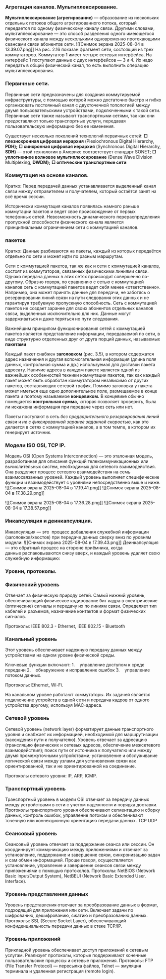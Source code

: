 ### Агрегация каналов. Мультиплексирование. 
**Мультиплексирование (агрегирование)** — образование из нескольких отдельных потоков общего агрегированного потока, который передается по одному физическому каналу связи.
Другими словами, мультиплексирование — это способ разделения одного имеющегося физического канала между несколькими одновременно протекающими сеансами связи абонентов сети.
![[Снимок экрана 2025-08-04 в 13.39.07.png]]
На рис. 2.16 показан фрагмент сети, состоящий из трех коммутаторов. Коммутатор 1 имеет четыре сетевых интерфейса. На интерфейс 1 поступают данные с двух интерфейсов — 3 и 4. Их надо передать в общий физический канал, то есть выполнить операцию мультиплексирования.

### Первичные сети. 
Первичные сети предназначены для создания коммутируемой инфраструктуры, с помощью которой можно достаточно быстро и гибко организовать постоянный канал с двухточечной топологией между двумя пользовательскими устройствами, подключенными к такой сети. Первичные сети также называют транспортными сетями, так как они предоставляют только транспортные услуги, передавая пользовательскую информацию без ее изменения.

Существует несколько поколений технологий первичных сетей:
**□ плезиохронная цифровая иерархия** (Plesiochronous Digital Hierarchy, **PDH);**
**□ синхронная цифровая иерархия** (Synchronous Digital Hierarchy, **SDH)** — этой технологии в Америке соответствует стандарт SONET;
**□ уплотненное волновое мультиплексирование** (Dense Wave Division Multiplexing, **DWDM);**
**□ оптические транспортные сети**
### Коммутация на основе каналов. 

Кратко: Перед передачей данных устанавливается выделенный канал связи между отправителем и получателем, который остаётся занят на всё время сессии.

Исторически коммутация каналов появилась намного раньше коммутации пакетов и ведет свое происхождение от первых телефонных сетей. Невозможность динамического перераспределения пропускной способности физического канала является принципиальным ограничением сети с коммутацией каналов.

### пакетов
Кратко: Данные разбиваются на пакеты, каждый из которых передаётся отдельно по сети и может идти по разным маршрутам.

Сети с коммутацией пакетов, так же как и сети с коммутацией каналов, состоят из коммутаторов, связанных физическими линиями связи. Однако передача данных в этих сетях происходит совершенно по-другому. Образно говоря, по сравнению с сетью с коммутацией каналов сеть с коммутацией пакетов ведет себя менее «ответственно». Например, она может принять данные для передачи, не заботясь о резервировании линий связи на пути следования этих данных и не гарантируя требуемую пропускную способность. Сеть с коммутацией пакетов не создает заранее для своих абонентов отдельных каналов связи, выделенных исключительно для них. Данные могут задерживаться и даже теряться но пути следования.

Важнейшим принципом функционирования сетей с коммутацией пакетов является представление информации, передаваемой по сети, в виде структурно отделенных друг от друга порций данных, называемых **пакетами**

Каждый пакет снабжен **заголовком** (рис. 3.5), в котором содержатся адрес назначения и другая вспомогательная информация (длина поля данных, контрольная сумма и др.) используемая для доставки пакета адресату. Наличие адреса в каждом пакете является одной из важнейших особенностей техники коммутации пакетов, так как каждый пакет может быть обработан коммутатором независимо от других пакетов, составляющих сетевой трафик. Помимо заголовка у пакета может иметься еще одно дополнительное поле, размещаемое в конце пакета и поэтому называемое **концевиком.** В концевике обычно помещается **контрольная сумма,** которая позволяет проверить, была ли искажена информация при передаче через сеть или нет.

Пакеты поступают в сеть _без предварительного резервирования линий связи_ и _не с фиксированной_ _заранее заданной скоростью_, как это делается в сетях с коммутацией каналов, а в том темпе, в котором их генерирует источник.
### Модели ISO OSI, TCP IP.
Модель OSI (Open Systems Interconnection) — это эталонная модель, разработанная для описания функций телекоммуникационных или вычислительных систем, необходимых для сетевого взаимодействия. Она разделяет процесс сетевого взаимодействия на семь взаимосвязанных уровней. Каждый уровень выполняет специфические функции и взаимодействует с уровнями непосредственно выше и ниже.
![[Снимок экрана 2025-08-04 в 17.19.41.png]]
![[Снимок экрана 2025-08-04 в 17.38.29.png]]


![[Снимок экрана 2025-08-04 в 17.36.28.png]]
![[Снимок экрана 2025-08-04 в 17.38.57.png]]
### Инкапсуляция и деинкапсуляция.
Инкапсуляция — это  процесс добавления служебной информации (заголовков/хвостов) при передаче данных сверху вниз по уровням модели:
![[Снимок экрана 2025-08-04 в 17.39.43.png]]
Деинкапсуляция — это обратный процесс на стороне приёмника, когда данные распаковываются снизу вверх, и каждый уровень удаляет свою служебную информацию:

### Уровни, протоколы. 
### Физический уровень
Отвечает за физическую природу сетей. Самый нижний уровень, обеспечивающий физическое кодирование бит кадра в электрические (оптические) сигналы и передачу их по линиям связи. Определяет тип кабелей и разъемов, назначение контактов и формат физических сигналов. 

Протоколы: IEEE 802.3 - Ethernet, IEEE 802.15 - Bluetooth

### Канальный уровень
Этот уровень обеспечивает надежную передачу данных между устройствами на одном уровне физической среды.

Ключевые функции включают:
1.    управление доступом к среде передачи
2.    обнаружение и исправление ошибок
3.    управление потоком данных.

Протоколы: Ethernet, Wi-Fi.

На канальном уровне работают коммутаторы. Их задачей является подключение устройств в одной сети и передача кадров от одного устройства другому, используя MAC-адреса.

### Сетевой уровень 
Сетевой уровень (network layer) форматирует данные транспортного уровня и снабжает их информацией, необходимой для маршрутизации (нахождения пути к получателю).
Уровень отвечает за адресацию (трансляцию физических и сетевых адресов, обеспечение межсетевого взаимодействия); поиск пути от источника к получателю или между двумя промежуточными устройствами; установление и обслуживание логической связи между узлами для установления связи как ориентированной, так и не ориентированной на соединение.

Протоколы сетевого уровня: IP, ARP, ICMP.

### Транспортный уровень
Транспортный уровень в модели OSI отвечает за передачу данных между устройствами в сети с учетом надежности и порядка доставки. Протоколы транспортного уровня обеспечивают сегментацию и сборку данных, контроль ошибок, управление потоком и обеспечивают точечную или коннекционную ориентацию передачи данных. TCP UDP

### Сеансовый уровень
Сеансовый уровень отвечает за поддержание сеанса или сессии. Он координирует коммуникацию между приложениями и отвечает за установление, поддержание и завершение связи, синхронизацию задач и сам обмен информацией. Проще говоря, осуществляется установление, управление и завершение сеансов связи между приложениями с помощью протоколов. Протоколы: NetBIOS (Network Basic Input/Output System), NetBEUI (Network Basic Extended User. Interface).

### Уровень представления данных
Уровень представления отвечает за преобразование данных в формат, подходящий для приложения или сети. Включает задачи по шифрованию, дешифрованию, сжатию и преобразованию данных. Протоколы: SSL (Secure Socket Layer), обеспечивающий конфиденциальность передачи данных в стеке TCP/IP.

### Уровень приложений
Прикладной уровень обеспечивает доступ приложений к сетевым услугам. Реализует протоколы, которые поддерживают конечные пользовательские процессы и сетевые приложения. Протоколы: FTP (File Transfer Protocol) — пересылка файлов, Telnet — эмуляция терминала и удаленная регистрация (remote login).